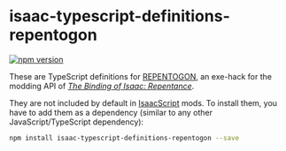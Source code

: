 # isaac-typescript-definitions-repentogon

[![npm version](https://img.shields.io/npm/v/isaac-typescript-definitions-repentogon.svg)](https://www.npmjs.com/package/isaac-typescript-definitions-repentogon)

These are TypeScript definitions for [REPENTOGON](https://repentogon.com/index.html), an exe-hack for the modding API of [_The Binding of Isaac: Repentance_](https://store.steampowered.com/app/1426300/The_Binding_of_Isaac_Repentance/).

They are not included by default in [IsaacScript](https://isaacscript.github.io/) mods. To install them, you have to add them as a dependency (similar to any other JavaScript/TypeScript dependency):

```sh
npm install isaac-typescript-definitions-repentogon --save
```
